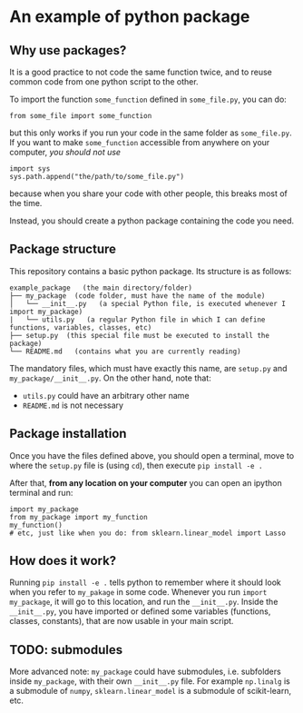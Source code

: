# An example of python package

## Why use packages?
It is a good practice to not code the same function twice, and to reuse common code from one python script to the other.

To import the function `some_function` defined in `some_file.py`, you can do:
```
from some_file import some_function
```
but this only works if you run your code in the same folder as `some_file.py`.
If you want to make `some_function` accessible from anywhere on your computer, *you should not use*
```
import sys
sys.path.append("the/path/to/some_file.py")
```
because when you share your code with other people, this breaks most of the time.

Instead, you should create a python package containing the code you need.

## Package structure
This repository contains a basic python package.
Its structure is as follows:
```
example_package   (the main directory/folder)
├── my_package  (code folder, must have the name of the module)
│   └── __init__.py   (a special Python file, is executed whenever I import my_package)
|   └── utils.py   (a regular Python file in which I can define functions, variables, classes, etc)
├── setup.py  (this special file must be executed to install the package)
└── README.md   (contains what you are currently reading)
```

The mandatory files, which must have exactly this name, are `setup.py` and `my_package/__init__.py`. On the other hand, note that:
- `utils.py` could have an arbitrary other name
- `README.md` is not necessary

## Package installation
Once you have the files defined above, you should open a terminal, move to where the `setup.py` file is (using `cd`), then execute
```pip install -e .```

After that, **from any location on your computer** you can open an ipython terminal and run:
```
import my_package
from my_package import my_function
my_function()
# etc, just like when you do: from sklearn.linear_model import Lasso
```


## How does it work?
Running `pip install -e .` tells python to remember where it should look when you refer to `my_pakage` in some code.
Whenever you run `import my_package`, it will go to this location, and run the `__init__.py`.
Inside the `__init__.py`, you have imported or defined some variables (functions, classes, constants), that are now usable in your main script.

## TODO: submodules
More advanced note: `my_package` could have submodules, i.e. subfolders inside `my_package`, with their own `__init__.py` file. For example `np.linalg` is a submodule of `numpy`, `sklearn.linear_model` is a submodule of scikit-learn, etc.